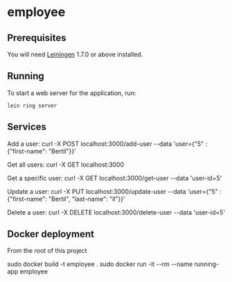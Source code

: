 # employee


## Prerequisites

You will need [Leiningen][1] 1.7.0 or above installed.

[1]: https://github.com/technomancy/leiningen

## Running

To start a web server for the application, run:

    lein ring server


## Services
Add a user:
curl -X POST localhost:3000/add-user --data 'user={"5" : {"first-name": "Bertil"}}'

Get all users:
curl -X GET localhost:3000

Get a specific user:
curl -X GET localhost:3000/get-user --data 'user-id=5'

Update a user:
curl -X PUT localhost:3000/update-user --data 'user={"5" : {"first-name": "Bertil", "last-name": "ll"}}'

Delete a user:
curl -X DELETE localhost:3000/delete-user --data 'user-id=5'

## Docker deployment

From the root of this project

sudo docker build -t employee .
sudo docker run -it --rm --name running-app employee
